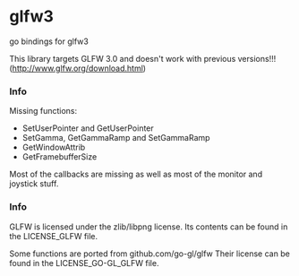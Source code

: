 glfw3
=====

go bindings for glfw3

This library targets GLFW 3.0 and doesn't work with previous versions!!!
(http://www.glfw.org/download.html)

### Info

Missing functions:
* SetUserPointer and GetUserPointer
* SetGamma, GetGammaRamp and SetGammaRamp
* GetWindowAttrib
* GetFramebufferSize

Most of the callbacks are missing as well as most of the monitor and joystick stuff.

### Info

GLFW is licensed under the zlib/libpng license.
Its contents can be found in the LICENSE_GLFW file.

Some functions are ported from github.com/go-gl/glfw
Their license can be found in the LICENSE_GO-GL_GLFW file.



